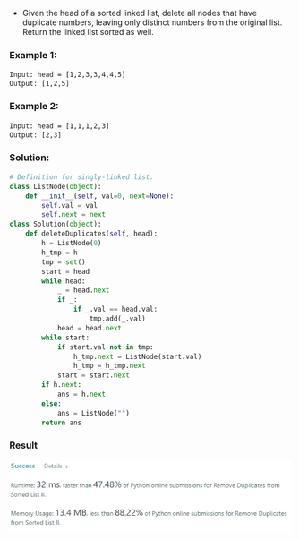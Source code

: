 - Given the head of a sorted linked list, delete all nodes that have duplicate numbers, leaving only distinct numbers from the original list. Return the linked list sorted as well.

### Example 1:
```
Input: head = [1,2,3,3,4,4,5]
Output: [1,2,5]
```

### Example 2:
```
Input: head = [1,1,1,2,3]
Output: [2,3]
```

### Solution: 
```python
# Definition for singly-linked list.
class ListNode(object):
    def __init__(self, val=0, next=None):
        self.val = val
        self.next = next
class Solution(object):
    def deleteDuplicates(self, head):
        h = ListNode(0)
        h_tmp = h
        tmp = set()
        start = head
        while head:
            _ = head.next
            if _:
                if _.val == head.val:
                    tmp.add(_.val)
            head = head.next
        while start:
            if start.val not in tmp:
                h_tmp.next = ListNode(start.val)
                h_tmp = h_tmp.next
            start = start.next
        if h.next:
            ans = h.next
        else:
            ans = ListNode("")
        return ans
```

### Result
![](./result.PNG )